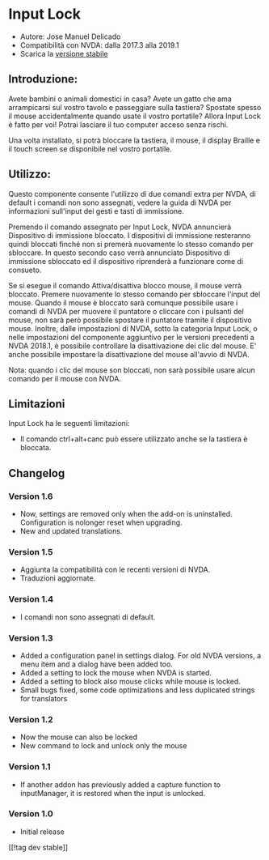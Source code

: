 # Input Lock #

* Autore: Jose Manuel Delicado
* Compatibilità con NVDA: dalla 2017.3 alla 2019.1
* Scarica la [versione stabile][1]

## Introduzione:

Avete bambini o animali domestici in casa? Avete un gatto che ama
arrampicarsi sul vostro tavolo e passeggiare sulla tastiera? Spostate spesso
il mouse accidentalmente quando usate il vostro portatile? Allora Input Lock
è fatto per voi! Potrai lasciare il tuo computer acceso senza rischi.

Una volta installato, si potrà bloccare la tastiera, il mouse, il display
Braille e il touch screen se disponibile nel vostro portatile. 

## Utilizzo:

Questo componente consente l'utilizzo di due comandi extra per NVDA, di
default i comandi non sono assegnati, vedere la guida di NVDA per
informazioni sull'input dei gesti e tasti di immissione.

Premendo il comando assegnato per Input Lock, NVDA annuncierà Dispositivo di
immissione bloccato. I dispositivi di immissione resteranno quindi bloccati
finché non si premerà nuovamente lo stesso comando per sbloccare. In questo
secondo caso verrà annunciato Dispositivo di immissione sbloccato ed il
dispositivo riprenderà a funzionare come di consueto. 

Se si esegue il comando Attiva/disattiva blocco mouse, il mouse verrà
bloccato. Premere nuovamente lo stesso comando per sbloccare l'input del
mouse. Quando il mouse è bloccato sarà comunque possibile usare i comandi di
NVDA per muovere il puntatore o cliccare con i pulsanti del mouse, non sarà
però possibile spostare il puntatore tramite il dispositivo mouse. Inoltre,
dalle impostazioni di NVDA, sotto la categoria Input Lock, o nelle
impostazioni del componente aggiuntivo per le versioni precedenti a NVDA
2018.1, è possibile controllare la disattivazione dei clic del mouse. E'
anche possibile  impostare la disattivazione del mouse all'avvio di NVDA.

Nota: quando i clic del mouse son bloccati, non sarà possibile usare alcun
comando per il mouse con NVDA.

## Limitazioni

Input Lock ha le seguenti limitazioni:

* Il comando ctrl+alt+canc può essere utilizzato anche se la tastiera è
  bloccata.

## Changelog

### Version 1.6

* Now, settings are removed only when the add-on is
  uninstalled. Configuration is nolonger reset when upgrading.
* New and updated translations.

### Version 1.5

* Aggiunta la compatibilità con le recenti versioni di NVDA. 
* Traduzioni aggiornate.

### Version 1.4

* I comandi non sono assegnati di default.

### Version 1.3

* Added a configuration panel in settings dialog. For old NVDA versions, a
  menu item and a dialog have been added too.
* Added a setting to lock the mouse when NVDA is started.
* Added a setting to block also mouse clicks while mouse is locked.
* Small bugs fixed, some code optimizations and less duplicated strings for
  translators

### Version 1.2

* Now the mouse can also be locked
* New command to lock and unlock only the mouse

### Version 1.1

* If another addon has previously added a capture function to inputManager,
  it is restored when the input is unlocked.

### Version 1.0

* Initial release

[[!tag dev stable]]

[1]: https://addons.nvda-project.org/files/get.php?file=inputlock
